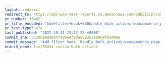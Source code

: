 ```yaml
---
layout: redirect
redirect_to: https://a8c-woo-test-reports.s3.amazonaws.com/public/pr/35442/e2e/index.html
pr_number: 35442
pr_title_encoded: "Add+filter+hook+%60handle_bulk_actions-woocommerce_page_wc-orders%60"
pr_test_type: e2e
last_published: "2022-10-31 23:12:22 +0000"
commit_sha: 35100e0de8847c99e4f9da58931ce6969f2ad99e
commit_message: "Add filter hook `handle_bulk_actions-woocommerce_page_wc-orders` to t…"
branch_name: fix/35414-custom-bulk-actions
---
```

